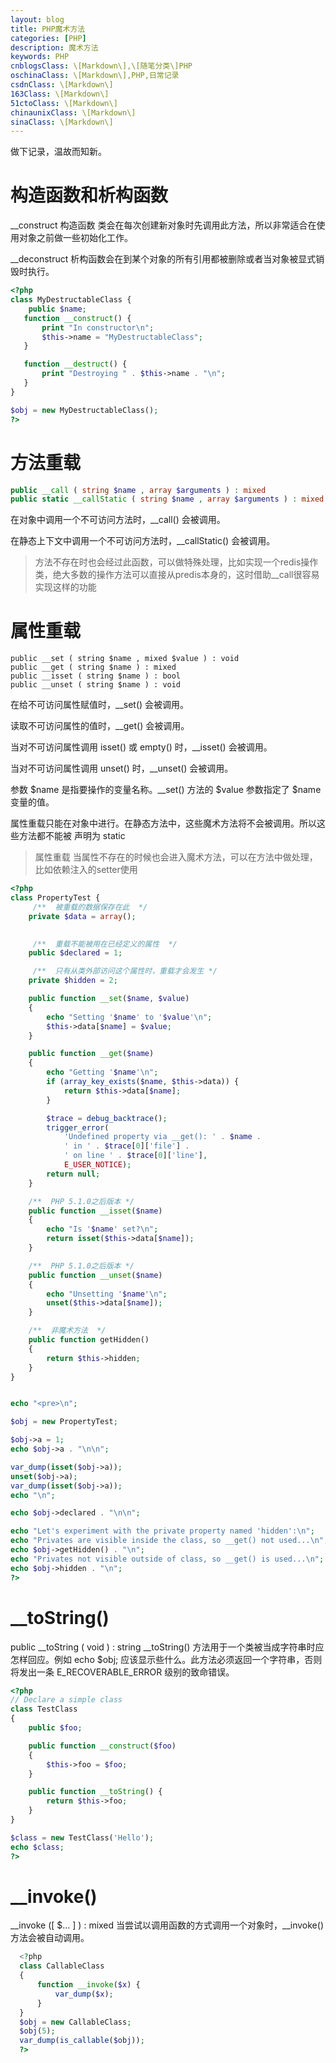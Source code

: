 ```yaml
---
layout: blog
title: PHP魔术方法
categories: [PHP]
description: 魔术方法
keywords: PHP
cnblogsClass: \[Markdown\],\[随笔分类\]PHP
oschinaClass: \[Markdown\],PHP,日常记录
csdnClass: \[Markdown\]
163Class: \[Markdown\]
51ctoClass: \[Markdown\]
chinaunixClass: \[Markdown\]
sinaClass: \[Markdown\]
---
```


做下记录，温故而知新。

# 构造函数和析构函数
__construct 构造函数 
类会在每次创建新对象时先调用此方法，所以非常适合在使用对象之前做一些初始化工作。

__deconstruct
析构函数会在到某个对象的所有引用都被删除或者当对象被显式销毁时执行。

```php
<?php
class MyDestructableClass {
    public $name;
   function __construct() {
       print "In constructor\n";
       $this->name = "MyDestructableClass";
   }

   function __destruct() {
       print "Destroying " . $this->name . "\n";
   }
}

$obj = new MyDestructableClass();
?>

```

# 方法重载
```php
public __call ( string $name , array $arguments ) : mixed
public static __callStatic ( string $name , array $arguments ) : mixed
```
在对象中调用一个不可访问方法时，__call() 会被调用。

在静态上下文中调用一个不可访问方法时，__callStatic() 会被调用。

> 方法不存在时也会经过此函数，可以做特殊处理，比如实现一个redis操作类，绝大多数的操作方法可以直接从predis本身的，这时借助__call很容易实现这样的功能

# 属性重载
```
public __set ( string $name , mixed $value ) : void
public __get ( string $name ) : mixed
public __isset ( string $name ) : bool
public __unset ( string $name ) : void
```
在给不可访问属性赋值时，__set() 会被调用。

读取不可访问属性的值时，__get() 会被调用。

当对不可访问属性调用 isset() 或 empty() 时，__isset() 会被调用。

当对不可访问属性调用 unset() 时，__unset() 会被调用。

参数 $name 是指要操作的变量名称。__set() 方法的 $value 参数指定了 $name 变量的值。

属性重载只能在对象中进行。在静态方法中，这些魔术方法将不会被调用。所以这些方法都不能被 声明为 static

> 属性重载 当属性不存在的时候也会进入魔术方法，可以在方法中做处理，比如依赖注入的setter使用

```php
<?php
class PropertyTest {
     /**  被重载的数据保存在此  */
    private $data = array();

 
     /**  重载不能被用在已经定义的属性  */
    public $declared = 1;

     /**  只有从类外部访问这个属性时，重载才会发生 */
    private $hidden = 2;

    public function __set($name, $value) 
    {
        echo "Setting '$name' to '$value'\n";
        $this->data[$name] = $value;
    }

    public function __get($name) 
    {
        echo "Getting '$name'\n";
        if (array_key_exists($name, $this->data)) {
            return $this->data[$name];
        }

        $trace = debug_backtrace();
        trigger_error(
            'Undefined property via __get(): ' . $name .
            ' in ' . $trace[0]['file'] .
            ' on line ' . $trace[0]['line'],
            E_USER_NOTICE);
        return null;
    }

    /**  PHP 5.1.0之后版本 */
    public function __isset($name) 
    {
        echo "Is '$name' set?\n";
        return isset($this->data[$name]);
    }

    /**  PHP 5.1.0之后版本 */
    public function __unset($name) 
    {
        echo "Unsetting '$name'\n";
        unset($this->data[$name]);
    }

    /**  非魔术方法  */
    public function getHidden() 
    {
        return $this->hidden;
    }
}


echo "<pre>\n";

$obj = new PropertyTest;

$obj->a = 1;
echo $obj->a . "\n\n";

var_dump(isset($obj->a));
unset($obj->a);
var_dump(isset($obj->a));
echo "\n";

echo $obj->declared . "\n\n";

echo "Let's experiment with the private property named 'hidden':\n";
echo "Privates are visible inside the class, so __get() not used...\n";
echo $obj->getHidden() . "\n";
echo "Privates not visible outside of class, so __get() is used...\n";
echo $obj->hidden . "\n";
?>

```

# __toString() 
public __toString ( void ) : string
__toString() 方法用于一个类被当成字符串时应怎样回应。例如 echo $obj; 应该显示些什么。此方法必须返回一个字符串，否则将发出一条 E_RECOVERABLE_ERROR 级别的致命错误。
```php
<?php
// Declare a simple class
class TestClass
{
    public $foo;

    public function __construct($foo) 
    {
        $this->foo = $foo;
    }

    public function __toString() {
        return $this->foo;
    }
}

$class = new TestClass('Hello');
echo $class;
?>
```

# __invoke()
  __invoke ([ $... ] ) : mixed
  当尝试以调用函数的方式调用一个对象时，__invoke() 方法会被自动调用。
```php
  <?php
  class CallableClass 
  {
      function __invoke($x) {
          var_dump($x);
      }
  }
  $obj = new CallableClass;
  $obj(5);
  var_dump(is_callable($obj));
  ?>
```
  
